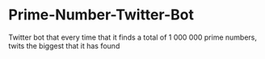 # Prime-Number-Twitter-Bot
Twitter bot that every time that it finds a total of 1 000 000 prime numbers, twits the biggest that it has found
